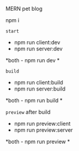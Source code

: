 MERN pet blog

npm i

`start`
* npm run client:dev
* npm run server:dev
  
\*both - npm run dev \*

`build`
* npm run client:build
* npm run server:build
  
\*both - npm run build \*

`preview` after build
* npm run preview:client
* npm run preview:server
  
\*both - npm run preview \*
